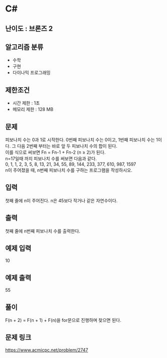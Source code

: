 # C#

## 난이도 : 브론즈 2

## 알고리즘 분류
  - 수학
  - 구현
  - 다이나믹 프로그래밍

## 제한조건
  - 시간 제한 : 1초
  - 메모리 제한 : 128 MB

## 문제
피보나치 수는 0과 1로 시작한다. 0번째 피보나치 수는 0이고, 1번째 피보나치 수는 1이다. 그 다음 2번째 부터는 바로 앞 두 피보나치 수의 합이 된다.<br/>
이를 식으로 써보면 Fn = Fn-1 + Fn-2 (n ≥ 2)가 된다.<br/>
n=17일때 까지 피보나치 수를 써보면 다음과 같다.<br/>
0, 1, 1, 2, 3, 5, 8, 13, 21, 34, 55, 89, 144, 233, 377, 610, 987, 1597<br/>
n이 주어졌을 때, n번째 피보나치 수를 구하는 프로그램을 작성하시오.<br/>


## 입력
첫째 줄에 n이 주어진다. n은 45보다 작거나 같은 자연수이다.<br/>


## 출력
첫째 줄에 n번째 피보나치 수를 출력한다.<br/>


## 예제 입력
10<br/>


## 예제 출력
55<br/>


## 풀이
F(n + 2) = F(n + 1) + F(n)을 for문으로 진행하며 찾으면 된다.<br/>


## 문제 링크
https://www.acmicpc.net/problem/2747